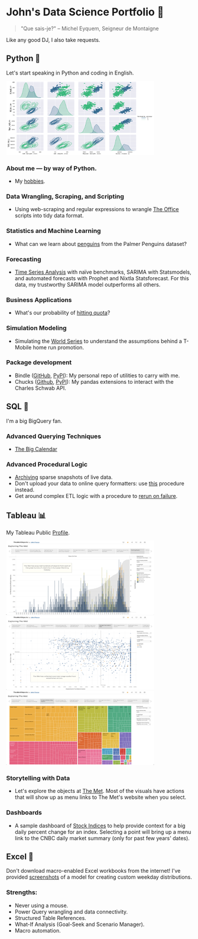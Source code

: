 # John's Data Science Portfolio 💼

> "Que sais-je?"
> – Michel Eyquem, Seigneur de Montaigne

Like any good DJ, I also take requests.

## Python 🐍

Let's start speaking in Python and coding in English.

<img src="https://github.com/fioccajohn/portfolio/blob/main/Python/Screenshots/penguins-kmeans.png" width="400" height="200">

### About me — by way of Python.
- My [hobbies](https://github.com/fioccajohn/portfolio/blob/main/Python/Hobbies.ipynb).

### Data Wrangling, Scraping, and Scripting
- Using web-scraping and regular expressions to wrangle [The Office](https://github.com/fioccajohn/portfolio/blob/main/Python/WebScrapingTheOffice.ipynb) scripts into tidy data format.

### Statistics and Machine Learning
- What can we learn about [penguins](https://github.com/fioccajohn/portfolio/blob/main/Python/Penguins.ipynb) from the Palmer Penguins dataset?

### Forecasting
- [Time Series Analysis](https://github.com/fioccajohn/portfolio/blob/main/Python/Forecasting.ipynb) with naïve benchmarks, SARIMA with Statsmodels, and automated forecasts with Prophet and Nixtla Statsforecast. For this data, my trustworthy SARIMA model outperforms all others.

### Business Applications
- What's our probability of [hitting quota](https://github.com/fioccajohn/portfolio/blob/main/Python/HittingQuota.ipynb)?

### Simulation Modeling
- Simulating the [World Series](https://github.com/fioccajohn/portfolio/blob/main/Python/BaseballSimulation.ipynb) to understand the assumptions behind a T-Mobile home run promotion.

### Package development
- Bindle ([GitHub](https://github.com/fioccajohn/bindle), [PyPI](https://pypi.org/project/bindle/)): My personal repo of utilities to carry with me.
- Chucks ([Github](https://github.com/fioccajohn/chucks), [PyPI](https://pypi.org/project/chucks/)): My pandas extensions to interact with the Charles Schwab API.

## SQL 💾

I'm a big BigQuery fan.

### Advanced Querying Techniques
- [The Big Calendar](https://github.com/fioccajohn/portfolio/blob/main/SQL/the-big-calendar.sql)

### Advanced Procedural Logic
- [Archiving](https://github.com/fioccajohn/portfolio/blob/main/SQL/live-archive-and-resample.sql) sparse snapshots of live data.
- Don't upload your data to online query formatters: use [this](https://github.com/fioccajohn/portfolio/blob/main/SQL/clipboard-to-query.sql) procedure instead.
- Get around complex ETL logic with a procedure to [rerun on failure](https://github.com/fioccajohn/portfolio/blob/main/SQL/rerun-on-failure-procedure.sql).

## Tableau 📊

My Tableau Public [Profile](https://public.tableau.com/app/profile/john.fiocca/vizzes).

<img src="https://github.com/fioccajohn/portfolio/blob/main/Tableau/Screenshots/met-pareto.png" width="400" height="200">
<img src="https://github.com/fioccajohn/portfolio/blob/main/Tableau/Screenshots/met-scatter.png" width="400" height="200">
<img src="https://github.com/fioccajohn/portfolio/blob/main/Tableau/Screenshots/met-treemap.png" width="400" height="200">

### Storytelling with Data
- Let's explore the objects at [The Met](https://public.tableau.com/app/profile/john.fiocca/viz/TheMetObjects/Exploration). Most of the visuals have actions that will show up as menu links to The Met's website when you select. 

### Dashboards
- A sample dashboard of [Stock Indices](https://public.tableau.com/app/profile/john.fiocca/viz/StockIndices_17321427855660/IndexDashboard) to help provide context for a big daily percent change for an index. Selecting a point will bring up a menu link to the CNBC daily market summary (only for past few years' dates).

## Excel 🧮

Don't download macro-enabled Excel workbooks from the internet! I've provided [screenshots](https://github.com/fioccajohn/portfolio/blob/main/Excel/DayOfWeekExcelModel-Screenshots.pdf) of a model for creating custom weekday distributions.

### Strengths:
- Never using a mouse.
- Power Query wrangling and data connectivity.
- Structured Table References.
- What-If Analysis (Goal-Seek and Scenario Manager).
- Macro automation.
